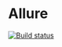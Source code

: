 # Allure
[![Build status](https://ci.appveyor.com/api/projects/status/i9dkji6fihlw8ut4/branch/master?svg=true)](https://ci.appveyor.com/project/YuliyaGer/allure/branch/master)
